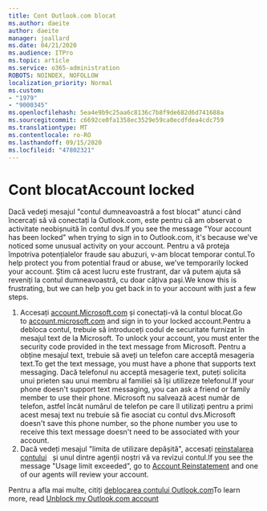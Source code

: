 ```yaml
---
title: Cont Outlook.com blocat
ms.author: daeite
author: daeite
manager: joallard
ms.date: 04/21/2020
ms.audience: ITPro
ms.topic: article
ms.service: o365-administration
ROBOTS: NOINDEX, NOFOLLOW
localization_priority: Normal
ms.custom:
- "1979"
- "9000345"
ms.openlocfilehash: 5ea4e9b9c25aa6c8136c7b8f9de682d6d741688a
ms.sourcegitcommit: c6692ce0fa1358ec3529e59ca0ecdfdea4cdc759
ms.translationtype: MT
ms.contentlocale: ro-RO
ms.lasthandoff: 09/15/2020
ms.locfileid: "47802321"
---
```

# <a name="account-locked"></a><span data-ttu-id="f983d-102">Cont blocat</span><span class="sxs-lookup"><span data-stu-id="f983d-102">Account locked</span></span>

<span data-ttu-id="f983d-103">Dacă vedeți mesajul "contul dumneavoastră a fost blocat" atunci când încercați să vă conectați la Outlook.com, este pentru că am observat o activitate neobișnuită în contul dvs.</span><span class="sxs-lookup"><span data-stu-id="f983d-103">If you see the message "Your account has been locked" when trying to sign in to Outlook.com, it's because we've noticed some unusual activity on your account.</span></span> <span data-ttu-id="f983d-104">Pentru a vă proteja împotriva potențialelor fraude sau abuzuri, v-am blocat temporar contul.</span><span class="sxs-lookup"><span data-stu-id="f983d-104">To help protect you from potential fraud or abuse, we've temporarily locked your account.</span></span> <span data-ttu-id="f983d-105">Știm că acest lucru este frustrant, dar vă putem ajuta să reveniți la contul dumneavoastră, cu doar câțiva pași.</span><span class="sxs-lookup"><span data-stu-id="f983d-105">We know this is frustrating, but we can help you get back in to your account with just a few steps.</span></span>

1. <span data-ttu-id="f983d-106">Accesați [account.Microsoft.com](https://go.microsoft.com/fwlink/?linkid=2090484) și conectați-vă la contul blocat.</span><span class="sxs-lookup"><span data-stu-id="f983d-106">Go to [account.microsoft.com](https://go.microsoft.com/fwlink/?linkid=2090484) and sign in to your locked account.</span></span><span data-ttu-id="f983d-107">Pentru a debloca contul, trebuie să introduceți codul de securitate furnizat în mesajul text de la Microsoft.</span><span class="sxs-lookup"><span data-stu-id="f983d-107"> To unlock your account, you must enter the security code provided in the text message from Microsoft.</span></span> <span data-ttu-id="f983d-108">Pentru a obține mesajul text, trebuie să aveți un telefon care acceptă mesageria text.</span><span class="sxs-lookup"><span data-stu-id="f983d-108">To get the text message, you must have a phone that supports text messaging.</span></span> <span data-ttu-id="f983d-109">Dacă telefonul nu acceptă mesagerie text, puteți solicita unui prieten sau unui membru al familiei să își utilizeze telefonul.</span><span class="sxs-lookup"><span data-stu-id="f983d-109">If your phone doesn't support text messaging, you can ask a friend or family member to use their phone.</span></span> <span data-ttu-id="f983d-110">Microsoft nu salvează acest număr de telefon, astfel încât numărul de telefon pe care îl utilizați pentru a primi acest mesaj text nu trebuie să fie asociat cu contul dvs.</span><span class="sxs-lookup"><span data-stu-id="f983d-110">Microsoft doesn't save this phone number, so the phone number you use to receive this text message doesn't need to be associated with your account.</span></span>
2. <span data-ttu-id="f983d-111">Dacă vedeți mesajul "limita de utilizare depășită", accesați [reinstalarea contului](https://go.microsoft.com/fwlink/?linkid=2090483)   și unul dintre agenții noștri vă va revizui contul.</span><span class="sxs-lookup"><span data-stu-id="f983d-111">If you see the message "Usage limit exceeded", go to [Account Reinstatement](https://go.microsoft.com/fwlink/?linkid=2090483) and one of our agents will review your account.</span></span>

<span data-ttu-id="f983d-112">Pentru a afla mai multe, citiți [deblocarea contului Outlook.com](https://support.office.com/article/f4ad2701-d166-4d8b-8a6a-9af2a1f8a4c4?wt.mc_id=Office_Outlook_com_Alchemy)</span><span class="sxs-lookup"><span data-stu-id="f983d-112">To learn more, read [Unblock my Outlook.com account](https://support.office.com/article/f4ad2701-d166-4d8b-8a6a-9af2a1f8a4c4?wt.mc_id=Office_Outlook_com_Alchemy)</span></span> 